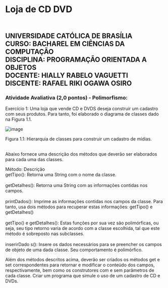 # <H1> Loja de CD DVD </H1>

<div><H2>
<br>UNIVERSIDADE CATÓLICA DE BRASÍLIA
<br>CURSO: BACHAREL EM CIÊNCIAS DA COMPUTAÇÃO
<br>DISCIPLINA: PROGRAMAÇÃO ORIENTADA A OBJETOS
<br>DOCENTE: HIALLY RABELO VAGUETTI
<br>DISCENTE: RAFAEL RIKI OGAWA OSIRO</br>
</H2></div>

### Atividade Avaliativa (2,0 pontos) - Polimorfismo:

Exercício 1: Uma loja que vende CD e DVDS deseja construir um cadastro
com seus produtos. Para tanto, foi elaborado o diagrama de classes dado na
Figura 1.1.

![image](https://user-images.githubusercontent.com/79678821/199741031-07ca9f05-a276-43c6-b9aa-9a6e63692f62.png)

Figura 1.1: Hierarquia de classes para construir um cadastro de mídias.

<br>Abaixo fornece uma descrição dos métodos que deverão ser elaborados para cada uma das classes.

Método: Descrição
<br>getTipo(): Retorna uma String com o nome da classe.</br>
<br>getDetalhes(): Retorna uma String com as informações contidas nos campos.</br>
<br>printDados(): Imprime as informações contidas nos campos da classe. Para tanto, usa dois métodos para recuperar estas informações: getTipo() e getDetalhes()</br>
<br>getTipo() e getDetalhes(): Estas funções por sua vez são polimórficas, ou seja, seu tipo retorno varia de acordo com a classe escolhida, tal que este método é sobreposto nas subclasses.</br>
<br>inserirDado s(): Insere os dados necessários para se preencher os campos de objeto de uma dada classe. Seu comportamento é polimórfico.</br>

Além dos métodos descritos acima, deverão ser criados os métodos get e set correspondentes para retornar e modificar o conteúdo dos campos, respectivamente, bem como os construtores com e sem parâmetros de cada classe. Criar um programa que simule o uso de um cadastro de CD e DVDs.
